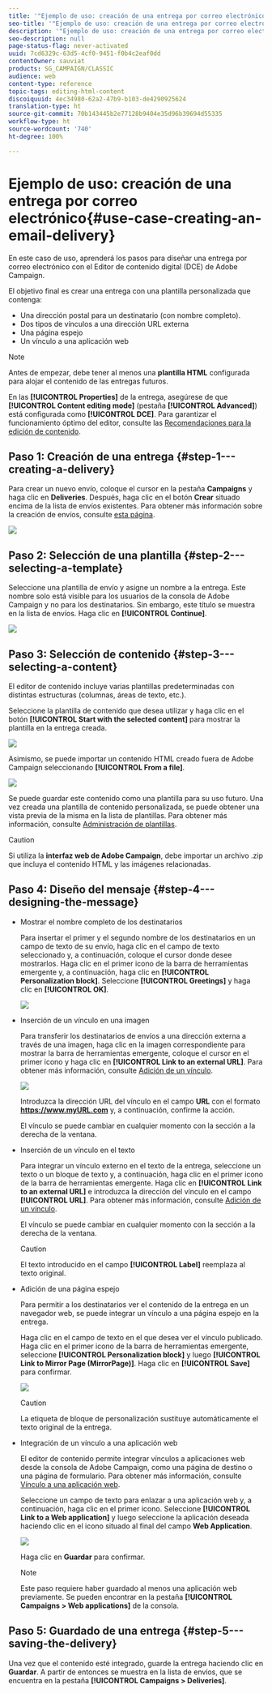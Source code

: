```yaml
---
title: '"Ejemplo de uso: creación de una entrega por correo electrónico"'
seo-title: '"Ejemplo de uso: creación de una entrega por correo electrónico"'
description: '"Ejemplo de uso: creación de una entrega por correo electrónico"'
seo-description: null
page-status-flag: never-activated
uuid: 7cd6329c-63d5-4cf0-9451-f0b4c2eaf0dd
contentOwner: sauviat
products: SG_CAMPAIGN/CLASSIC
audience: web
content-type: reference
topic-tags: editing-html-content
discoiquuid: 4ec34980-62a2-47b9-b103-de4290925624
translation-type: ht
source-git-commit: 70b143445b2e77128b9404e35d96b39694d55335
workflow-type: ht
source-wordcount: '740'
ht-degree: 100%

---
```



# Ejemplo de uso: creación de una entrega por correo electrónico{#use-case-creating-an-email-delivery}

En este caso de uso, aprenderá los pasos para diseñar una entrega por correo electrónico con el Editor de contenido digital (DCE) de Adobe Campaign.

El objetivo final es crear una entrega con una plantilla personalizada que contenga:

* Una dirección postal para un destinatario (con nombre completo).
* Dos tipos de vínculos a una dirección URL externa
* Una página espejo
* Un vínculo a una aplicación web

>[!NOTE]
>
>Antes de empezar, debe tener al menos una **plantilla HTML** configurada para alojar el contenido de las entregas futuros.
>
>En las **[!UICONTROL Properties]** de la entrega, asegúrese de que **[!UICONTROL Content editing mode]** (pestaña **[!UICONTROL Advanced]**) está configurada como **[!UICONTROL DCE]**. Para garantizar el funcionamiento óptimo del editor, consulte las [Recomendaciones para la edición de contenido](../../web/using/content-editing-best-practices.md).

## Paso 1: Creación de una entrega {#step-1---creating-a-delivery}

Para crear un nuevo envío, coloque el cursor en la pestaña **Campaigns** y haga clic en **Deliveries**. Después, haga clic en el botón **Crear** situado encima de la lista de envíos existentes. Para obtener más información sobre la creación de envíos, consulte [esta página](../../delivery/using/about-email-channel.md).

![](assets/delivery_step_1.png)

## Paso 2: Selección de una plantilla {#step-2---selecting-a-template}

Seleccione una plantilla de envío y asigne un nombre a la entrega. Este nombre solo está visible para los usuarios de la consola de Adobe Campaign y no para los destinatarios. Sin embargo, este título se muestra en la lista de envíos. Haga clic en **[!UICONTROL Continue]**.

![](assets/dce_delivery_model.png)

## Paso 3: Selección de contenido {#step-3---selecting-a-content}

El editor de contenido incluye varias plantillas predeterminadas con distintas estructuras (columnas, áreas de texto, etc.).

Seleccione la plantilla de contenido que desea utilizar y haga clic en el botón **[!UICONTROL Start with the selected content]** para mostrar la plantilla en la entrega creada.

![](assets/dce_select_model.png)

Asimismo, se puede importar un contenido HTML creado fuera de Adobe Campaign seleccionando **[!UICONTROL From a file]**.

![](assets/dce_select_from_file_template.png)

Se puede guardar este contenido como una plantilla para su uso futuro. Una vez creada una plantilla de contenido personalizada, se puede obtener una vista previa de la misma en la lista de plantillas. Para obtener más información, consulte [Administración de plantillas](../../web/using/template-management.md).

>[!CAUTION]
>
>Si utiliza la **interfaz web de Adobe Campaign**, debe importar un archivo .zip que incluya el contenido HTML y las imágenes relacionadas.

## Paso 4: Diseño del mensaje {#step-4---designing-the-message}

* Mostrar el nombre completo de los destinatarios

   Para insertar el primer y el segundo nombre de los destinatarios en un campo de texto de su envío, haga clic en el campo de texto seleccionado y, a continuación, coloque el cursor donde desee mostrarlos. Haga clic en el primer icono de la barra de herramientas emergente y, a continuación, haga clic en **[!UICONTROL Personalization block]**. Seleccione **[!UICONTROL Greetings]** y haga clic en **[!UICONTROL OK]**.

   ![](assets/dce_personalizationblock_greetings.png)

* Inserción de un vínculo en una imagen

   Para transferir los destinatarios de envíos a una dirección externa a través de una imagen, haga clic en la imagen correspondiente para mostrar la barra de herramientas emergente, coloque el cursor en el primer icono y haga clic en **[!UICONTROL Link to an external URL]**. Para obtener más información, consulte [Adición de un vínculo](../../web/using/editing-content.md#adding-a-link).

   ![](assets/dce_externalpage.png)

   Introduzca la dirección URL del vínculo en el campo **URL** con el formato **https://www.myURL.com** y, a continuación, confirme la acción.

   El vínculo se puede cambiar en cualquier momento con la sección a la derecha de la ventana.

* Inserción de un vínculo en el texto

   Para integrar un vínculo externo en el texto de la entrega, seleccione un texto o un bloque de texto y, a continuación, haga clic en el primer icono de la barra de herramientas emergente. Haga clic en **[!UICONTROL Link to an external URL]** e introduzca la dirección del vínculo en el campo **[!UICONTROL URL]**. Para obtener más información, consulte [Adición de un vínculo](../../web/using/editing-content.md#adding-a-link).

   El vínculo se puede cambiar en cualquier momento con la sección a la derecha de la ventana.

   >[!CAUTION]
   >
   >El texto introducido en el campo **[!UICONTROL Label]** reemplaza al texto original.

* Adición de una página espejo

   Para permitir a los destinatarios ver el contenido de la entrega en un navegador web, se puede integrar un vínculo a una página espejo en la entrega.

   Haga clic en el campo de texto en el que desea ver el vínculo publicado. Haga clic en el primer icono de la barra de herramientas emergente, seleccione **[!UICONTROL Personalization block]** y luego **[!UICONTROL Link to Mirror Page (MirrorPage)]**. Haga clic en **[!UICONTROL Save]** para confirmar.

   ![](assets/dce_mirrorpage.png)

   >[!CAUTION]
   >
   >La etiqueta de bloque de personalización sustituye automáticamente el texto original de la entrega.

* Integración de un vínculo a una aplicación web

   El editor de contenido permite integrar vínculos a aplicaciones web desde la consola de Adobe Campaign, como una página de destino o una página de formulario. Para obtener más información, consulte [Vínculo a una aplicación web](../../web/using/editing-content.md#link-to-a-web-application).

   Seleccione un campo de texto para enlazar a una aplicación web y, a continuación, haga clic en el primer icono. Seleccione **[!UICONTROL Link to a Web application]** y luego seleccione la aplicación deseada haciendo clic en el icono situado al final del campo **Web Application**.

   ![](assets/dce_webapp.png)

   Haga clic en **Guardar** para confirmar.

   >[!NOTE]
   >
   >Este paso requiere haber guardado al menos una aplicación web previamente. Se pueden encontrar en la pestaña **[!UICONTROL Campaigns > Web applications]** de la consola.

## Paso 5: Guardado de una entrega {#step-5---saving-the-delivery}

Una vez que el contenido esté integrado, guarde la entrega haciendo clic en **Guardar**. A partir de entonces se muestra en la lista de envíos, que se encuentra en la pestaña **[!UICONTROL Campaigns > Deliveries]**.
